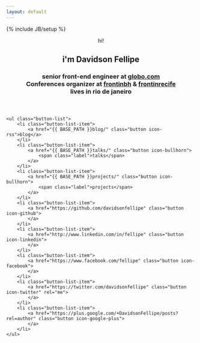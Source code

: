 ```yaml
---
layout: default
---
```

{% include JB/setup %}
<div class="container">
    <header class="aboutme">
        <span class="hi">hi!</span>
        <h2 class="name">i'm Davidson Fellipe</h2>
        <h3 class="job">
            senior front-end engineer at <a href="http://opensource.globo.com">globo.com</a>
            <br>
            Conferences organizer at <a href="http://frontinbh.com.br">frontinbh</a> &amp; <a href="http://frontinrecife.com.br">frontinrecife</a>
            <br>
            lives in rio de janeiro
        </h3>
    </header>

    <ul class="button-list">
        <li class="button-list-item">
            <a href="{{ BASE_PATH }}blog/" class="button icon-rss">blog</a>
        </li>
        <li class="button-list-item">
            <a href="{{ BASE_PATH }}talks/" class="button icon-bullhorn">
                <span class="label">talks</span>
            </a>
        </li>
        <li class="button-list-item">
            <a href="{{ BASE_PATH }}projects/" class="button icon-bullhorn">
                <span class="label">projects</span>
            </a>
        </li>
        <li class="button-list-item">
            <a href="https://github.com/davidsonfellipe" class="button icon-github">
            </a>
        </li>
        <li class="button-list-item">
            <a href="http://www.linkedin.com/in/fellipe" class="button icon-linkedin">
            </a>
        </li>
        <li class="button-list-item">
            <a href="https://www.facebook.com/fellipe" class="button icon-facebook">
            </a>
        </li>
        <li class="button-list-item">
            <a href="https://twitter.com/davidsonfellipe" class="button icon-twitter" rel="me">
            </a>
        </li>
        <li class="button-list-item">
            <a href="https://plus.google.com/+DavidsonFellipe/posts?rel=author" class="button icon-google-plus">
            </a>
        </li>
    </ul>

</div>
